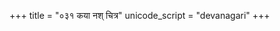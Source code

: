 +++
title = "०३१ कया नश् चित्र"
unicode_script = "devanagari"
+++

<div class="js_include" url="/devaH/hindukaH/indraH/Rk/kaya_nash_chitra/"  newLevelForH1="2" includeTitle="false"> </div>  
